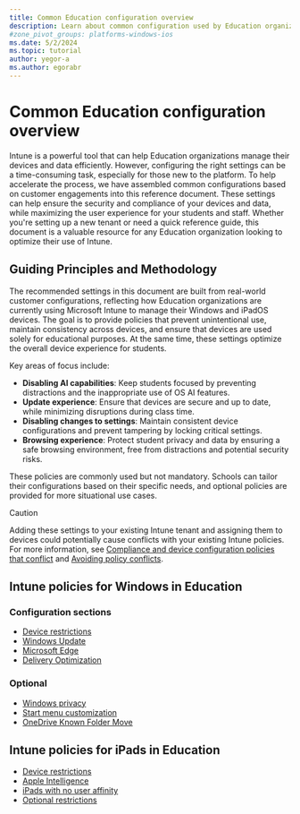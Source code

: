 ```yaml
---
title: Common Education configuration overview
description: Learn about common configuration used by Education organizations in Intune.
#zone_pivot_groups: platforms-windows-ios
ms.date: 5/2/2024
ms.topic: tutorial
author: yegor-a
ms.author: egorabr
---
```


# Common Education configuration overview

Intune is a powerful tool that can help Education organizations manage their devices and data efficiently. However, configuring the right settings can be a time-consuming task, especially for those new to the platform. To help accelerate the process, we have assembled common configurations based on customer engagements into this reference document. These settings can help ensure the security and compliance of your devices and data, while maximizing the user experience for your students and staff. Whether you're setting up a new tenant or need a quick reference guide, this document is a valuable resource for any Education organization looking to optimize their use of Intune.

## Guiding Principles and Methodology

The recommended settings in this document are built from real-world customer configurations, reflecting how Education organizations are currently using Microsoft Intune to manage their Windows and iPadOS devices. The goal is to provide policies that prevent unintentional use, maintain consistency across devices, and ensure that devices are used solely for educational purposes. At the same time, these settings optimize the overall device experience for students.

Key areas of focus include:

- **Disabling AI capabilities**: Keep students focused by preventing distractions and the inappropriate use of OS AI features.
- **Update experience**: Ensure that devices are secure and up to date, while minimizing disruptions during class time.
- **Disabling changes to settings**: Maintain consistent device configurations and prevent tampering by locking critical settings.
- **Browsing experience**: Protect student privacy and data by ensuring a safe browsing environment, free from distractions and potential security risks.

These policies are commonly used but not mandatory. Schools can tailor their configurations based on their specific needs, and optional policies are provided for more situational use cases.

> [!CAUTION]
> Adding these settings to your existing Intune tenant and assigning them to devices could potentially cause conflicts with your existing Intune policies. For more information, see [Compliance and device configuration policies that conflict](/mem/intune-service/configuration/device-profile-troubleshoot#conflicts) and [Avoiding policy conflicts](manage-avoid-policy-conflicts.md).

## Intune policies for Windows in Education

### Configuration sections

- [Device restrictions](/mem/intune-service/industry/education/tutorial-school-deployment/common-config-settings-catalog-device-restrictions)
- [Windows Update](/mem/intune-service/industry/education/tutorial-school-deployment/common-config-windows-update)
- [Microsoft Edge](/mem/intune-service/industry/education/tutorial-school-deployment/common-config-settings-catalog-edge)
- [Delivery Optimization](/mem/intune-service/industry/education/tutorial-school-deployment/common-config-settings-catalog-delivery-optimization)

### Optional

- [Windows privacy](/mem/intune-service/industry/education/tutorial-school-deployment/common-config-settings-catalog-windows-privacy)
- [Start menu customization](/mem/intune-service/industry/education/tutorial-school-deployment/common-config-settings-catalog-start-menu)
- [OneDrive Known Folder Move](/mem/intune-service/industry/education/tutorial-school-deployment/common-config-settings-catalog-onedrive-knownfoldermove)

## Intune policies for iPads in Education

- [Device restrictions](common-config-ipads-device-restrictions.md)
- [Apple Intelligence](common-config-ipads-ai.md)
- [iPads with no user affinity](common-config-ipads-nouser.md)
- [Optional restrictions](common-config-ipads-optional.md)
